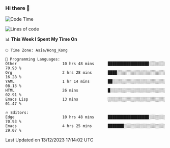 ### Hi there 👋

<!--
**nicehiro/nicehiro** is a ✨ _special_ ✨ repository because its `README.md` (this file) appears on your GitHub profile.

Here are some ideas to get you started:

- 🔭 I’m currently working on ...
- 🌱 I’m currently learning ...
- 👯 I’m looking to collaborate on ...
- 🤔 I’m looking for help with ...
- 💬 Ask me about ...
- 📫 How to reach me: ...
- 😄 Pronouns: ...
- ⚡ Fun fact: ...
-->

<!--START_SECTION:waka-->
![Code Time](http://img.shields.io/badge/Code%20Time-146%20hrs%2059%20mins-blue)

![Lines of code](https://img.shields.io/badge/From%20Hello%20World%20I%27ve%20Written-2.6%20million%20lines%20of%20code-blue)

📊 **This Week I Spent My Time On** 

```text
🕑︎ Time Zone: Asia/Hong_Kong

💬 Programming Languages: 
Other                    10 hrs 48 mins      ██████████████████░░░░░░░   70.93 % 
Org                      2 hrs 28 mins       ████░░░░░░░░░░░░░░░░░░░░░   16.28 % 
YAML                     1 hr 14 mins        ██░░░░░░░░░░░░░░░░░░░░░░░   08.13 % 
HTML                     26 mins             █░░░░░░░░░░░░░░░░░░░░░░░░   02.91 % 
Emacs Lisp               13 mins             ░░░░░░░░░░░░░░░░░░░░░░░░░   01.47 % 

🔥 Editors: 
Edge                     10 hrs 48 mins      ██████████████████░░░░░░░   70.93 % 
Emacs                    4 hrs 25 mins       ███████░░░░░░░░░░░░░░░░░░   29.07 % 
```


 Last Updated on 13/12/2023 17:14:02 UTC
<!--END_SECTION:waka-->
